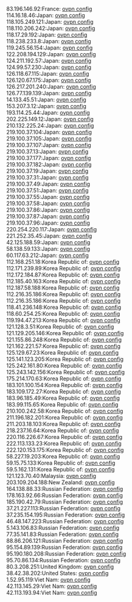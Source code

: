 83.196.146.92:France: [ovpn config](vpn/83_196_146_92.ovpn)  
114.16.18.46:Japan: [ovpn config](vpn/114_16_18_46.ovpn)  
118.105.249.121:Japan: [ovpn config](vpn/118_105_249_121.ovpn)  
118.110.206.242:Japan: [ovpn config](vpn/118_110_206_242.ovpn)  
118.17.29.192:Japan: [ovpn config](vpn/118_17_29_192.ovpn)  
118.238.233.8:Japan: [ovpn config](vpn/118_238_233_8.ovpn)  
119.245.56.154:Japan: [ovpn config](vpn/119_245_56_154.ovpn)  
122.208.194.129:Japan: [ovpn config](vpn/122_208_194_129.ovpn)  
124.211.192.57:Japan: [ovpn config](vpn/124_211_192_57.ovpn)  
124.99.57.230:Japan: [ovpn config](vpn/124_99_57_230.ovpn)  
126.118.67.115:Japan: [ovpn config](vpn/126_118_67_115.ovpn)  
126.120.67.175:Japan: [ovpn config](vpn/126_120_67_175.ovpn)  
126.217.201.240:Japan: [ovpn config](vpn/126_217_201_240.ovpn)  
126.77.139.139:Japan: [ovpn config](vpn/126_77_139_139.ovpn)  
14.133.45.51:Japan: [ovpn config](vpn/14_133_45_51.ovpn)  
153.207.3.12:Japan: [ovpn config](vpn/153_207_3_12.ovpn)  
193.114.25.44:Japan: [ovpn config](vpn/193_114_25_44.ovpn)  
202.225.149.12:Japan: [ovpn config](vpn/202_225_149_12.ovpn)  
210.132.225.24:Japan: [ovpn config](vpn/210_132_225_24.ovpn)  
219.100.37.104:Japan: [ovpn config](vpn/219_100_37_104.ovpn)  
219.100.37.105:Japan: [ovpn config](vpn/219_100_37_105.ovpn)  
219.100.37.107:Japan: [ovpn config](vpn/219_100_37_107.ovpn)  
219.100.37.13:Japan: [ovpn config](vpn/219_100_37_13.ovpn)  
219.100.37.177:Japan: [ovpn config](vpn/219_100_37_177.ovpn)  
219.100.37.182:Japan: [ovpn config](vpn/219_100_37_182.ovpn)  
219.100.37.19:Japan: [ovpn config](vpn/219_100_37_19.ovpn)  
219.100.37.31:Japan: [ovpn config](vpn/219_100_37_31.ovpn)  
219.100.37.49:Japan: [ovpn config](vpn/219_100_37_49.ovpn)  
219.100.37.51:Japan: [ovpn config](vpn/219_100_37_51.ovpn)  
219.100.37.55:Japan: [ovpn config](vpn/219_100_37_55.ovpn)  
219.100.37.58:Japan: [ovpn config](vpn/219_100_37_58.ovpn)  
219.100.37.86:Japan: [ovpn config](vpn/219_100_37_86.ovpn)  
219.100.37.87:Japan: [ovpn config](vpn/219_100_37_87.ovpn)  
219.100.37.96:Japan: [ovpn config](vpn/219_100_37_96.ovpn)  
220.254.220.117:Japan: [ovpn config](vpn/220_254_220_117.ovpn)  
221.252.35.45:Japan: [ovpn config](vpn/221_252_35_45.ovpn)  
42.125.188.59:Japan: [ovpn config](vpn/42_125_188_59.ovpn)  
58.138.59.133:Japan: [ovpn config](vpn/58_138_59_133.ovpn)  
60.117.63.212:Japan: [ovpn config](vpn/60_117_63_212.ovpn)  
112.168.251.18:Korea Republic of: [ovpn config](vpn/112_168_251_18.ovpn)  
112.171.239.89:Korea Republic of: [ovpn config](vpn/112_171_239_89.ovpn)  
112.172.184.87:Korea Republic of: [ovpn config](vpn/112_172_184_87.ovpn)  
112.185.40.163:Korea Republic of: [ovpn config](vpn/112_185_40_163.ovpn)  
112.187.58.188:Korea Republic of: [ovpn config](vpn/112_187_58_188.ovpn)  
112.216.35.186:Korea Republic of: [ovpn config](vpn/112_216_35_186.ovpn)  
112.216.35.186:Korea Republic of: [ovpn config](vpn/112_216_35_186.ovpn)  
118.41.236.148:Korea Republic of: [ovpn config](vpn/118_41_236_148.ovpn)  
118.60.254.25:Korea Republic of: [ovpn config](vpn/118_60_254_25.ovpn)  
119.194.47.213:Korea Republic of: [ovpn config](vpn/119_194_47_213.ovpn)  
121.128.3.51:Korea Republic of: [ovpn config](vpn/121_128_3_51.ovpn)  
121.129.205.146:Korea Republic of: [ovpn config](vpn/121_129_205_146.ovpn)  
121.155.86.248:Korea Republic of: [ovpn config](vpn/121_155_86_248.ovpn)  
121.162.221.57:Korea Republic of: [ovpn config](vpn/121_162_221_57.ovpn)  
125.129.67.23:Korea Republic of: [ovpn config](vpn/125_129_67_23.ovpn)  
125.141.123.205:Korea Republic of: [ovpn config](vpn/125_141_123_205.ovpn)  
125.242.161.80:Korea Republic of: [ovpn config](vpn/125_242_161_80.ovpn)  
125.243.142.156:Korea Republic of: [ovpn config](vpn/125_243_142_156.ovpn)  
175.214.170.63:Korea Republic of: [ovpn config](vpn/175_214_170_63.ovpn)  
183.101.100.154:Korea Republic of: [ovpn config](vpn/183_101_100_154.ovpn)  
183.109.172.27:Korea Republic of: [ovpn config](vpn/183_109_172_27.ovpn)  
183.96.185.49:Korea Republic of: [ovpn config](vpn/183_96_185_49.ovpn)  
183.99.115.65:Korea Republic of: [ovpn config](vpn/183_99_115_65.ovpn)  
210.100.242.58:Korea Republic of: [ovpn config](vpn/210_100_242_58.ovpn)  
211.196.182.201:Korea Republic of: [ovpn config](vpn/211_196_182_201.ovpn)  
211.203.18.103:Korea Republic of: [ovpn config](vpn/211_203_18_103.ovpn)  
218.237.16.64:Korea Republic of: [ovpn config](vpn/218_237_16_64.ovpn)  
220.116.226.67:Korea Republic of: [ovpn config](vpn/220_116_226_67.ovpn)  
222.113.133.23:Korea Republic of: [ovpn config](vpn/222_113_133_23.ovpn)  
222.120.153.175:Korea Republic of: [ovpn config](vpn/222_120_153_175.ovpn)  
58.227.19.203:Korea Republic of: [ovpn config](vpn/58_227_19_203.ovpn)  
59.15.75.133:Korea Republic of: [ovpn config](vpn/59_15_75_133.ovpn)  
59.5.162.131:Korea Republic of: [ovpn config](vpn/59_5_162_131.ovpn)  
121.123.70.40:Malaysia: [ovpn config](vpn/121_123_70_40.ovpn)  
203.109.204.188:New Zealand: [ovpn config](vpn/203_109_204_188.ovpn)  
164.138.88.33:Russian Federation: [ovpn config](vpn/164_138_88_33.ovpn)  
178.163.92.66:Russian Federation: [ovpn config](vpn/178_163_92_66.ovpn)  
185.190.42.79:Russian Federation: [ovpn config](vpn/185_190_42_79.ovpn)  
37.21.227.113:Russian Federation: [ovpn config](vpn/37_21_227_113.ovpn)  
37.235.154.195:Russian Federation: [ovpn config](vpn/37_235_154_195.ovpn)  
46.48.147.223:Russian Federation: [ovpn config](vpn/46_48_147_223.ovpn)  
5.143.106.83:Russian Federation: [ovpn config](vpn/5_143_106_83.ovpn)  
77.35.141.83:Russian Federation: [ovpn config](vpn/77_35_141_83.ovpn)  
88.86.206.121:Russian Federation: [ovpn config](vpn/88_86_206_121.ovpn)  
95.154.89.139:Russian Federation: [ovpn config](vpn/95_154_89_139.ovpn)  
95.190.180.208:Russian Federation: [ovpn config](vpn/95_190_180_208.ovpn)  
95.70.86.134:Russian Federation: [ovpn config](vpn/95_70_86_134.ovpn)  
80.3.208.251:United Kingdom: [ovpn config](vpn/80_3_208_251.ovpn)  
38.42.38.202:United States: [ovpn config](vpn/38_42_38_202.ovpn)  
1.52.95.119:Viet Nam: [ovpn config](vpn/1_52_95_119.ovpn)  
42.113.145.29:Viet Nam: [ovpn config](vpn/42_113_145_29.ovpn)  
42.113.193.94:Viet Nam: [ovpn config](vpn/42_113_193_94.ovpn)  
